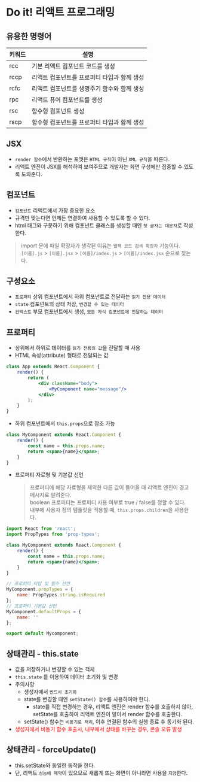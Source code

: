 # Do it! 리액트 프로그래밍
## 유용한 명령어
|키워드|설명|
|--|--|
|rcc|기본 리액트 컴포넌트 코드를 생성|
|rccp|리액트 컴포넌트를 프로퍼티 타입과 함께 생성|
|rcfc|리액트 컴포넌트를 생명주기 함수와 함께 생성|
|rpc|리액트 퓨어 컴포넌트를 생성|
|rsc|함수형 컴포넌트 생성|
|rscp|함수형 컴포넌트를 프로퍼티 타입과 함께 생성|

## JSX
* `render 함수`에서 반환하는 포맷은 `HTML 규칙`이 아닌 `XML 규칙`을 따른다.
* 리액트 엔진이 JSX를 해석하여 보여주므로 개발자는 화면 구성에만 집중할 수 있도록 도와준다.

## 컴포넌트
* `컴포넌트` 리액트에서 가장 중요한 요소
* 규격만 맞는다면 언제든 연결하여 사용할 수 있도록 할 수 있다.
* html 태그와 구분하기 위해 컴포넌트 클래스를 생성할 때엔 `첫 글자는 대문자`로 작성한다.

> import 문에 파일 확장자가 생각된 이유는 `웹팩 코드 검색 확장자` 기능이다.<br/>
> `[이름].js` > `[이름].jsx` > `[이름]/index.js` > `[이름]/index.jsx` 순으로 찾는다.

## 구성요소
* `프로퍼티` 상위 컴포넌트에서 하위 컴포넌트로 전달하는 `읽기 전용 데이터`
* `state` 컴포넌트의 상태 저장, `변경할 수 있는 데이터`
* `컨텍스트` 부모 컴포넌트에서 생성, `모든 자식 컴포넌트에 전달하는 데이터`

## 프로퍼티
* 상위에서 하위로 데이터를 `읽기 전용의 값`을 전달할 때 사용
* HTML 속성(attribute) 형태로 전달되는 값
```jsx harmony
class App extends React.Component {
    render() {
        return (
            <div className="body">
                <MyComponent name="message"/>
            </div>            
        );
    }
}
```
* 하위 컴포넌트에서 `this.props`으로 참조 가능
```jsx harmony
class MyComponent extends React.Component {
    render() {
        const name = this.props.name;
        return <span>{name}</span>;
    }
}
```
* 프로퍼티 자료형 및 기본값 선언
    > 프로퍼티에 해당 자료형을 제외한 다른 값이 들어올 때 리액트 엔진이 경고 메시지로 알려준다.<br>
    boolean 프로퍼티는 프로퍼티 사용 여부로 true / false를 정할 수 있다.<br>
    내부에 사용자 정의 템플릿을 적용할 때, `this.props.children`을 사용한다.
```jsx harmony
import React from 'react';
import PropTypes from 'prop-types';

class MyComponent extends React.Component {
    render() {
        const name = this.props.name;
        return <span>{name}</span>;
    }
}

// 프로퍼티 타입 및 필수 선언
MyComponent.propTypes = {
    name: PropTypes.string.isRequired
};
// 프로퍼티 기본값 선언
MyComponent.defaultProps = {
    name: ''    
};

export default Mycomponent;
```

## 상태관리 - this.state
* 값을 저장하거나 변경할 수 있는 객체
* `this.state` 를 이용하여 데이터 초기화 및 변경
* 주의사항
    * 생성자에서 `반드시 초기화`
    * state를 변경할 때엔 `setState() 함수`를 사용하여야 한다.
        * state를 직접 변경하는 경우, 리액트 엔진은 render 함수를 호출하지 않아, setState를 호출하여 리액트 엔진이 알아서 render 함수를 호출한다.
    * setState() 함수는 `비동기로 처리`, 이후 연결된 함수의 실행 종료 후 동기화 된다.
* <span style="color: red;">생성자에서 비동기 함수 호출시, 내부에서 상태를 바꾸는 경우, 콘솔 오류 발생</span>

## 상태관리 - forceUpdate()
* this.setState와 동일한 동작을 한다.
* 단, 리액트 `성능에 제약`이 있으므로 새롭게 뜨는 화면이 아니라면 사용을 `지양`한다.